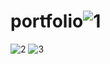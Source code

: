 # portfolio![1](https://user-images.githubusercontent.com/80575941/204040239-515ed0e2-3d40-48dc-a405-6c0672c0a330.png)
![2](https://user-images.githubusercontent.com/80575941/204040241-1ab0d1a4-1cf7-4953-8421-0a789a406b85.png)
![3](https://user-images.githubusercontent.com/80575941/204040244-efd03b2d-e5f0-433c-9107-bc161d1a809a.png)

